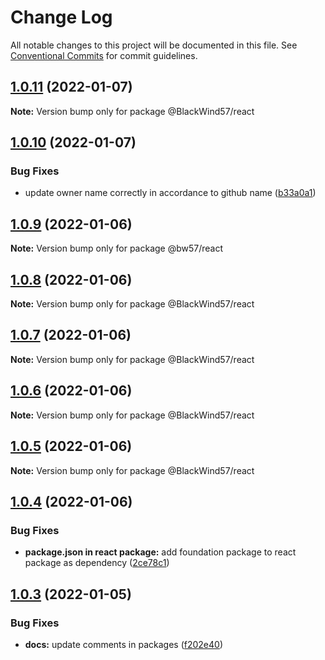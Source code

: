 # Change Log

All notable changes to this project will be documented in this file.
See [Conventional Commits](https://conventionalcommits.org) for commit guidelines.

## [1.0.11](https://github.com/BlackWind57/react/compare/v1.0.10...v1.0.11) (2022-01-07)

**Note:** Version bump only for package @BlackWind57/react






## [1.0.10](https://github.com/BlackWind57/react/compare/v1.0.9...v1.0.10) (2022-01-07)


### Bug Fixes

* update owner name correctly in accordance to github name ([b33a0a1](https://github.com/BlackWind57/react/commit/b33a0a1726227bbe632ac67fbd7464ec8cfaf43a))





## [1.0.9](https://github.com/BlackWind57/react/compare/v1.0.8...v1.0.9) (2022-01-06)

**Note:** Version bump only for package @bw57/react





## [1.0.8](https://github.com/BlackWind57/ds.e/compare/v1.0.7...v1.0.8) (2022-01-06)

**Note:** Version bump only for package @BlackWind57/react





## [1.0.7](https://github.com/BlackWind57/ds.e/compare/v1.0.6...v1.0.7) (2022-01-06)

**Note:** Version bump only for package @BlackWind57/react





## [1.0.6](https://github.com/BlackWind57/ds.e/compare/v1.0.5...v1.0.6) (2022-01-06)

**Note:** Version bump only for package @BlackWind57/react





## [1.0.5](https://github.com/BlackWind57/ds.e/compare/v1.0.4...v1.0.5) (2022-01-06)

**Note:** Version bump only for package @BlackWind57/react





## [1.0.4](https://github.com/BlackWind57/ds.e/compare/v1.0.3...v1.0.4) (2022-01-06)


### Bug Fixes

* **package.json in react package:** add foundation package to react package as dependency ([2ce78c1](https://github.com/BlackWind57/ds.e/commit/2ce78c1874569e6eeab27bb8f13c35d1380b1309))





## [1.0.3](https://github.com/BlackWind57/ds.e/compare/v1.0.2...v1.0.3) (2022-01-05)


### Bug Fixes

* **docs:** update comments in packages ([f202e40](https://github.com/BlackWind57/ds.e/commit/f202e40b477e7489e680f208a149b47332893c58))
